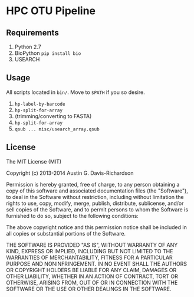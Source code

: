 # HPC OTU Pipeline

## Requirements

1. Python 2.7
2. BioPython `pip install bio`
3. USEARCH

## Usage

All scripts located in `bin/`. Move to `$PATH` if you so desire.

1. `hp-label-by-barcode`
2. `hp-split-for-array`
3. (trimming/converting to FASTA)
4. `hp-split-for-array`
5. `qsub ... misc/usearch_array.qsub`

## License

The MIT License (MIT)

Copyright (c) 2013-2014 Austin G. Davis-Richardson

Permission is hereby granted, free of charge, to any person obtaining a
copy of this software and associated documentation files (the
"Software"), to deal in the Software without restriction, including
without limitation the rights to use, copy, modify, merge, publish,
distribute, sublicense, and/or sell copies of the Software, and to
permit persons to whom the Software is furnished to do so, subject to
the following conditions:

The above copyright notice and this permission notice shall be included
in all copies or substantial portions of the Software.

THE SOFTWARE IS PROVIDED "AS IS", WITHOUT WARRANTY OF ANY KIND, EXPRESS
OR IMPLIED, INCLUDING BUT NOT LIMITED TO THE WARRANTIES OF
MERCHANTABILITY, FITNESS FOR A PARTICULAR PURPOSE AND NONINFRINGEMENT.
IN NO EVENT SHALL THE AUTHORS OR COPYRIGHT HOLDERS BE LIABLE FOR ANY
CLAIM, DAMAGES OR OTHER LIABILITY, WHETHER IN AN ACTION OF CONTRACT,
TORT OR OTHERWISE, ARISING FROM, OUT OF OR IN CONNECTION WITH THE
SOFTWARE OR THE USE OR OTHER DEALINGS IN THE SOFTWARE.
